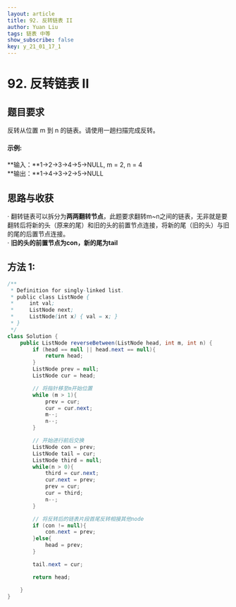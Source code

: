 ```yaml
---
layout: article
title: 92. 反转链表 II
author: Yuan Liu
tags: 链表 中等
show_subscribe: false
key: y_21_01_17_1
---
```


# 92. 反转链表 II

## 题目要求
反转从位置 m 到 n 的链表。请使用一趟扫描完成反转。  


#### 示例:  
**输入：**1->2->3->4->5->NULL, m = 2, n = 4  
**输出：**1->4->3->2->5->NULL   


## 思路与收获
· 翻转链表可以拆分为**两两翻转节点**，此题要求翻转m~n之间的链表，无非就是要翻转后将新的头（原来的尾）和旧的头的前置节点连接，将新的尾（旧的头）与旧的尾的后置节点连接。  
· **旧的头的前置节点为con，新的尾为tail**  


## 方法 1: 
```java
/**
 * Definition for singly-linked list.
 * public class ListNode {
 *     int val;
 *     ListNode next;
 *     ListNode(int x) { val = x; }
 * }
 */
class Solution {
    public ListNode reverseBetween(ListNode head, int m, int n) {
        if (head == null || head.next == null){
            return head;
        }
        ListNode prev = null;
        ListNode cur = head;

        // 将指针移至m开始位置
        while (m > 1){
            prev = cur;
            cur = cur.next;
            m--;
            n--;
        }

        // 开始进行前后交换
        ListNode con = prev;
        ListNode tail = cur;
        ListNode third = null;
        while(n > 0){
            third = cur.next;
            cur.next = prev;
            prev = cur;
            cur = third;
            n--;
        }

        // 将反转后的链表片段首尾反转相接其他node
        if (con != null){
            con.next = prev;
        }else{
            head = prev;
        }

        tail.next = cur;

        return head;

    }
}
```






